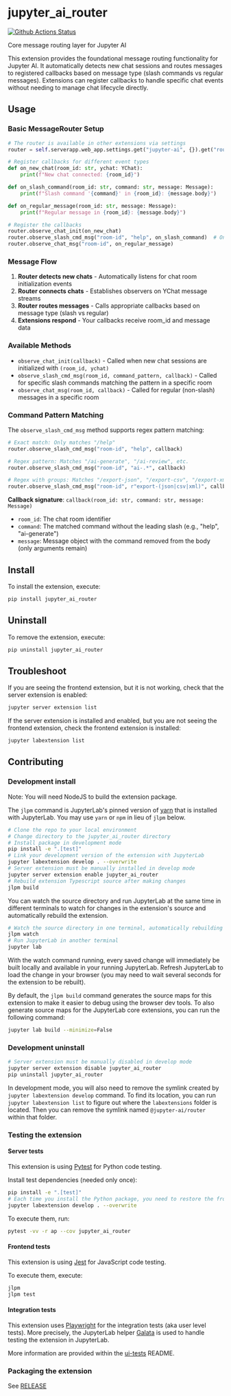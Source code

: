 # jupyter_ai_router

[![Github Actions Status](https://github.com/jupyter-ai-contrib/jupyter-ai-router/workflows/Build/badge.svg)](https://github.com/jupyter-ai-contrib/jupyter-ai-router/actions/workflows/build.yml)

Core message routing layer for Jupyter AI

This extension provides the foundational message routing functionality for Jupyter AI. It automatically detects new chat sessions and routes messages to registered callbacks based on message type (slash commands vs regular messages). Extensions can register callbacks to handle specific chat events without needing to manage chat lifecycle directly.

## Usage

### Basic MessageRouter Setup

```python
# The router is available in other extensions via settings
router = self.serverapp.web_app.settings.get("jupyter-ai", {}).get("router")

# Register callbacks for different event types
def on_new_chat(room_id: str, ychat: YChat):
    print(f"New chat connected: {room_id}")

def on_slash_command(room_id: str, command: str, message: Message):
    print(f"Slash command '{command}' in {room_id}: {message.body}")

def on_regular_message(room_id: str, message: Message):
    print(f"Regular message in {room_id}: {message.body}")

# Register the callbacks
router.observe_chat_init(on_new_chat)
router.observe_slash_cmd_msg("room-id", "help", on_slash_command)  # Only /help commands
router.observe_chat_msg("room-id", on_regular_message)
```

### Message Flow

1. **Router detects new chats** - Automatically listens for chat room initialization events
2. **Router connects chats** - Establishes observers on YChat message streams
3. **Router routes messages** - Calls appropriate callbacks based on message type (slash vs regular)
4. **Extensions respond** - Your callbacks receive room_id and message data

### Available Methods

- `observe_chat_init(callback)` - Called when new chat sessions are initialized with `(room_id, ychat)`
- `observe_slash_cmd_msg(room_id, command_pattern, callback)` - Called for specific slash commands matching the pattern in a specific room
- `observe_chat_msg(room_id, callback)` - Called for regular (non-slash) messages in a specific room

### Command Pattern Matching

The `observe_slash_cmd_msg` method supports regex pattern matching:

```python
# Exact match: Only matches "/help"
router.observe_slash_cmd_msg("room-id", "help", callback)

# Regex pattern: Matches "/ai-generate", "/ai-review", etc.
router.observe_slash_cmd_msg("room-id", "ai-.*", callback)

# Regex with groups: Matches "/export-json", "/export-csv", "/export-xml"
router.observe_slash_cmd_msg("room-id", r"export-(json|csv|xml)", callback)
```

**Callback signature**: `callback(room_id: str, command: str, message: Message)`

- `room_id`: The chat room identifier
- `command`: The matched command without the leading slash (e.g., "help", "ai-generate")
- `message`: Message object with the command removed from the body (only arguments remain)

## Install

To install the extension, execute:

```bash
pip install jupyter_ai_router
```

## Uninstall

To remove the extension, execute:

```bash
pip uninstall jupyter_ai_router
```

## Troubleshoot

If you are seeing the frontend extension, but it is not working, check
that the server extension is enabled:

```bash
jupyter server extension list
```

If the server extension is installed and enabled, but you are not seeing
the frontend extension, check the frontend extension is installed:

```bash
jupyter labextension list
```

## Contributing

### Development install

Note: You will need NodeJS to build the extension package.

The `jlpm` command is JupyterLab's pinned version of
[yarn](https://yarnpkg.com/) that is installed with JupyterLab. You may use
`yarn` or `npm` in lieu of `jlpm` below.

```bash
# Clone the repo to your local environment
# Change directory to the jupyter_ai_router directory
# Install package in development mode
pip install -e ".[test]"
# Link your development version of the extension with JupyterLab
jupyter labextension develop . --overwrite
# Server extension must be manually installed in develop mode
jupyter server extension enable jupyter_ai_router
# Rebuild extension Typescript source after making changes
jlpm build
```

You can watch the source directory and run JupyterLab at the same time in different terminals to watch for changes in the extension's source and automatically rebuild the extension.

```bash
# Watch the source directory in one terminal, automatically rebuilding when needed
jlpm watch
# Run JupyterLab in another terminal
jupyter lab
```

With the watch command running, every saved change will immediately be built locally and available in your running JupyterLab. Refresh JupyterLab to load the change in your browser (you may need to wait several seconds for the extension to be rebuilt).

By default, the `jlpm build` command generates the source maps for this extension to make it easier to debug using the browser dev tools. To also generate source maps for the JupyterLab core extensions, you can run the following command:

```bash
jupyter lab build --minimize=False
```

### Development uninstall

```bash
# Server extension must be manually disabled in develop mode
jupyter server extension disable jupyter_ai_router
pip uninstall jupyter_ai_router
```

In development mode, you will also need to remove the symlink created by `jupyter labextension develop`
command. To find its location, you can run `jupyter labextension list` to figure out where the `labextensions`
folder is located. Then you can remove the symlink named `@jupyter-ai/router` within that folder.

### Testing the extension

#### Server tests

This extension is using [Pytest](https://docs.pytest.org/) for Python code testing.

Install test dependencies (needed only once):

```sh
pip install -e ".[test]"
# Each time you install the Python package, you need to restore the front-end extension link
jupyter labextension develop . --overwrite
```

To execute them, run:

```sh
pytest -vv -r ap --cov jupyter_ai_router
```

#### Frontend tests

This extension is using [Jest](https://jestjs.io/) for JavaScript code testing.

To execute them, execute:

```sh
jlpm
jlpm test
```

#### Integration tests

This extension uses [Playwright](https://playwright.dev/docs/intro) for the integration tests (aka user level tests).
More precisely, the JupyterLab helper [Galata](https://github.com/jupyterlab/jupyterlab/tree/master/galata) is used to handle testing the extension in JupyterLab.

More information are provided within the [ui-tests](./ui-tests/README.md) README.

### Packaging the extension

See [RELEASE](RELEASE.md)
